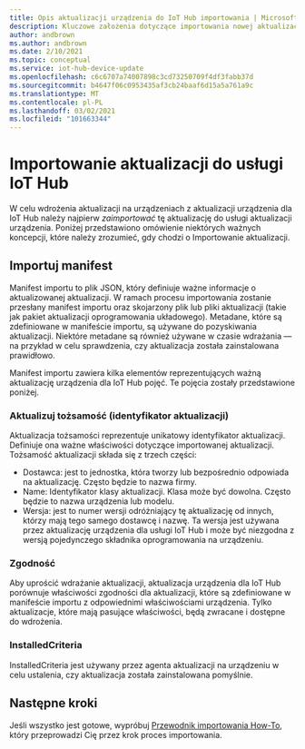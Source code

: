 ```yaml
---
title: Opis aktualizacji urządzenia do IoT Hub importowania | Microsoft Docs
description: Kluczowe założenia dotyczące importowania nowej aktualizacji do aktualizacji urządzenia dla IoT Hub.
author: andbrown
ms.author: andbrown
ms.date: 2/10/2021
ms.topic: conceptual
ms.service: iot-hub-device-update
ms.openlocfilehash: c6c6707a74007898c3cd73250709f4df3fabb37d
ms.sourcegitcommit: b4647f06c0953435af3cb24baaf6d15a5a761a9c
ms.translationtype: MT
ms.contentlocale: pl-PL
ms.lasthandoff: 03/02/2021
ms.locfileid: "101663344"
---
```

# <a name="importing-updates-into-device-update-for-iot-hub"></a>Importowanie aktualizacji do usługi IoT Hub
W celu wdrożenia aktualizacji na urządzeniach z aktualizacji urządzenia dla IoT Hub należy najpierw _zaimportować_ tę aktualizację do usługi aktualizacji urządzenia. Poniżej przedstawiono omówienie niektórych ważnych koncepcji, które należy zrozumieć, gdy chodzi o Importowanie aktualizacji.

## <a name="import-manifest"></a>Importuj manifest

Manifest importu to plik JSON, który definiuje ważne informacje o aktualizowanej aktualizacji. W ramach procesu importowania zostanie przesłany manifest importu oraz skojarzony plik lub pliki aktualizacji (takie jak pakiet aktualizacji oprogramowania układowego). Metadane, które są zdefiniowane w manifeście importu, są używane do pozyskiwania aktualizacji. Niektóre metadane są również używane w czasie wdrażania — na przykład w celu sprawdzenia, czy aktualizacja została zainstalowana prawidłowo.

Manifest importu zawiera kilka elementów reprezentujących ważną aktualizację urządzenia dla IoT Hub pojęć. Te pojęcia zostały przedstawione poniżej.

### <a name="update-identity-update-id"></a>Aktualizuj tożsamość (identyfikator aktualizacji)

Aktualizacja tożsamości reprezentuje unikatowy identyfikator aktualizacji. Definiuje ona ważne właściwości dotyczące importowanej aktualizacji. Tożsamość aktualizacji składa się z trzech części:
* Dostawca: jest to jednostka, która tworzy lub bezpośrednio odpowiada na aktualizację. Często będzie to nazwa firmy.
* Name: Identyfikator klasy aktualizacji. Klasa może być dowolna. Często będzie to nazwa urządzenia lub modelu.
* Wersja: jest to numer wersji odróżniający tę aktualizację od innych, którzy mają tego samego dostawcę i nazwę. Ta wersja jest używana przez aktualizację urządzenia dla usługi IoT Hub i może być niezgodna z wersją pojedynczego składnika oprogramowania na urządzeniu. 

### <a name="compatibility"></a>Zgodność

Aby uprościć wdrażanie aktualizacji, aktualizacja urządzenia dla IoT Hub porównuje właściwości zgodności dla aktualizacji, które są zdefiniowane w manifeście importu z odpowiednimi właściwościami urządzenia. Tylko aktualizacje, które mają pasujące właściwości, będą zwracane i dostępne do wdrożenia.

### <a name="installedcriteria"></a>InstalledCriteria

InstalledCriteria jest używany przez agenta aktualizacji na urządzeniu w celu ustalenia, czy aktualizacja została zainstalowana pomyślnie.


## <a name="next-steps"></a>Następne kroki

Jeśli wszystko jest gotowe, wypróbuj [Przewodnik importowania How-To](./import-update.md), który przeprowadzi Cię przez krok proces importowania.


